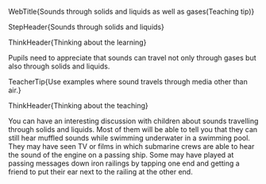 WebTitle{Sounds through solids and liquids as well as gases(Teaching tip)}

StepHeader{Sounds through solids and liquids}

ThinkHeader{Thinking about the learning}

Pupils need to appreciate that sounds can travel not only through gases but also through solids and liquids.

TeacherTip{Use examples where sound travels through media other than air.}

ThinkHeader{Thinking about the teaching}

You can have an interesting discussion with children about sounds travelling through solids and liquids. Most of them will be able to tell you that they can still hear muffled sounds while swimming underwater in a swimming pool. They may have seen TV or films in which submarine crews are able to hear the sound of the engine on a passing ship. Some may have played at passing messages down iron railings by tapping one end and getting a friend to put their ear next to the railing at the other end.

